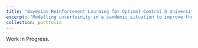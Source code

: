 ```yaml
---
title: "Bayesian Reinforcement Learning for Optimal Control @ University of Texas at San Antonio"
excerpt: "Modelling uncertainity in a pandemic situation to improve the administrative policy making.<br/>"
collection: portfolio
---
```


Work in Progress.
